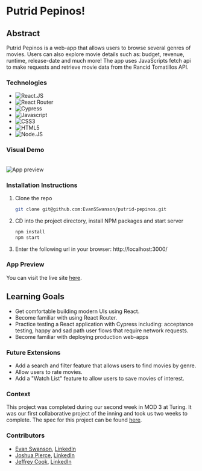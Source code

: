 # Putrid Pepinos!

## Abstract

Putrid Pepinos is a web-app that allows users to browse several genres of movies. Users can also explore movie details such as: budget, revenue, runtime, release-date and much more! The app uses JavaScripts fetch api to make requests and retrieve movie data from the Rancid Tomatillos API. 

### Technologies

- ![React.JS](https://img.shields.io/badge/-ReactJS-61DAFB?logo=react&logoColor=white&style=plastic)
- ![React Router](https://img.shields.io/badge/-React%20Router-CA4245?logo=react-router&logoColor=white&style=plastic)
- ![Cypress](https://img.shields.io/badge/-Cypress-17202C?logo=cypress&logoColor=white&style=plastic)
- ![Javascript](https://img.shields.io/badge/-Javascript-F7DF1E?logo=javascript&logoColor=white&style=plastic)
- ![CSS3](https://img.shields.io/badge/-CSS3-1572B6?logo=css3&logoColor=white&style=plastic)
- ![HTML5](https://img.shields.io/badge/-HTML5-E34F26?logo=html5&logoColor=white&style=plastic)
- ![Node.JS](https://img.shields.io/badge/-NodeJS-339933?logo=node.js&logoColor=white&style=plastic)

### Visual Demo
</br>
<img src="./putrid-pepinos.gif" alt="App preview">

### Installation Instructions
1. Clone the repo
   ```sh
   git clone git@github.com:EvanSSwanson/putrid-pepinos.git
   ```
2. CD into the project directory, install NPM packages and start server
   ```sh
   npm install
   npm start
   ``` 
3. Enter the following url in your browser: http://localhost:3000/

### App Preview 
You can visit the live site [here](https://putridpepinos.netlify.app/).

## Learning Goals
- Get comfortable building modern UIs using React.
- Become familiar with using React Router.
- Practice testing a React application with Cypress including: acceptance testing, happy and sad path user flows that require network requests.
- Become familiar with deploying production web-apps


### Future Extensions
- Add a search and filter feature that allows users to find movies by genre.
- Allow users to rate movies.
- Add a "Watch List" feature to allow users to save movies of interest.

### Context
This project was completed during our second week in MOD 3 at Turing. It was our first collaborative project of the inning and took us two weeks to complete. The spec for this project can be found [here](https://frontend.turing.edu/projects/module-3/rancid-tomatillos-v3.html).

### Contributors

- [Evan Swanson](https://github.com/EvanSSwanson), [LinkedIn](https://www.linkedin.com/in/evan-swanson-5baa80158/)
- [Joshua Pierce](https://github.com/JPierce28), [LinkedIn](https://www.linkedin.com/in/joshua-pierce-534137250/)
- [Jeffrey Cook](https://github.com/JCookDev), [LinkedIn](https://www.linkedin.com/in/j-cook-jr/)
